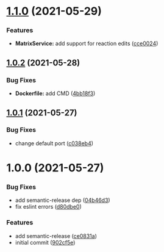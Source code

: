 # [1.1.0](https://github.com/AlexanderBabel/matrix-headless-client/compare/v1.0.2...v1.1.0) (2021-05-29)


### Features

* **MatrixService:** add support for reaction edits ([cce0024](https://github.com/AlexanderBabel/matrix-headless-client/commit/cce002452b97ba4539928fd08863011fa63cb34c))

## [1.0.2](https://github.com/AlexanderBabel/matrix-headless-client/compare/v1.0.1...v1.0.2) (2021-05-28)


### Bug Fixes

* **Dockerfile:** add CMD ([4bb18f3](https://github.com/AlexanderBabel/matrix-headless-client/commit/4bb18f3c8b23056f48cedfb37d244639d406b3fa))

## [1.0.1](https://github.com/AlexanderBabel/matrix-headless-client/compare/v1.0.0...v1.0.1) (2021-05-27)


### Bug Fixes

* change default port ([c038eb4](https://github.com/AlexanderBabel/matrix-headless-client/commit/c038eb48f016eb2faa40b3231b2fb5359677b079))

# 1.0.0 (2021-05-27)


### Bug Fixes

* add semantic-release dep ([04b46d3](https://github.com/AlexanderBabel/matrix-headless-client/commit/04b46d342f5cf9830e10c0dd3a824c70846fde86))
* fix eslint errors ([d80dbe0](https://github.com/AlexanderBabel/matrix-headless-client/commit/d80dbe08749e95ab0417e4a99173ce2ffb595a7f))


### Features

* add semantic-release ([ce0831a](https://github.com/AlexanderBabel/matrix-headless-client/commit/ce0831a22a40cb0e6d5f2d8a5200db6406475e52))
* initial commit ([902cf5e](https://github.com/AlexanderBabel/matrix-headless-client/commit/902cf5e55e8a88df62aabc6a4bfca12a57054a79))

